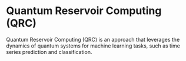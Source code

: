 # Quantum Reservoir Computing (QRC)
Quantum Reservoir Computing (QRC) is an approach that leverages the dynamics of quantum systems for machine learning tasks, such as time series prediction and classification. 

